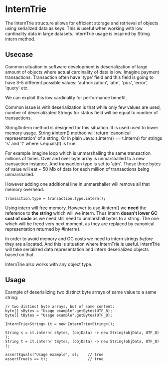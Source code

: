 # InternTrie

The InternTrie structure allows for efficient storage and retrieval of objects 
using serialized data as keys. This is useful when working with low cardinality
data in large datasets. InternTrie usage is inspired by String intern method.


## Usecase

Common situation in software development is deserialization of large amount
of objects where actual cardinality of data is low. Imagine payment transactions. 
Transaction often have 'type' field and this field is going to have 3-5 different
possible values: 'authorization', 'atm', 'pos', 'error', 'query' etc. 

We can exploit this low cardinality for performance benefit. 

Common issue is with deserialization is that while only few values are used, number of 
deserializated Strings for status field will be equal to number of transactions.

String#intern method is designed for this situation. It is used used to lower memory 
usage. String #intern() method will return 'canonical representation' of a string. 
Or in plain Java: s.intern() == t.intern() for strings 's' and 't' where s.equals(t)
is true.

For example imagine loop which is unmarshalling the same transaction millions of times.
Over and over byte array is unmarshalled to a new transaction instance.
And transaction type is set to 'atm'. Those three bytes of value will
eat ~ 50 Mb of data for each million of transactions being unmarshalled.

However adding one additional line in unmarshaller will remove all that memory overhead:

    transaction.type = transaction.type.intern();


Using intern will free memory. However to use #intern() we **need** the reference 
to **the string** which will we intern. Thus intern **doesn't lower GC 
cost of code** as we need still need to unmarshall bytes to a string.
The one which will be freed very next moment, as they are replaced by 
canonical representation returned by #intern().

In order to avoid memory and GC costs we need to intern strings *before* they are allocated.
And this is situation where InternTrie is useful. InternTrie will take serialized 
data representation and intern deserialized objects based on that. 

InternTrie also works with any object type.


## Usage

Example of deserializing two distinct byte arrays of same value to a 
same string:

    // two distinct byte arrays, but of same content:
    byte[] sBytes = "Usage example".getBytes(UTF_8);
    byte[] tBytes = "Usage example".getBytes(UTF_8);
    
    InternTrie<String> it = new InternTrie<String>();
    
    String s = it.intern( sBytes, (objData) -> new String(objData, UTF_8) );
    String t = it.intern( tBytes, (objData) -> new String(objData, UTF_8) );

    assertEquals("Usage example", s);    // true
    assertTrue(s == t);                  // true



